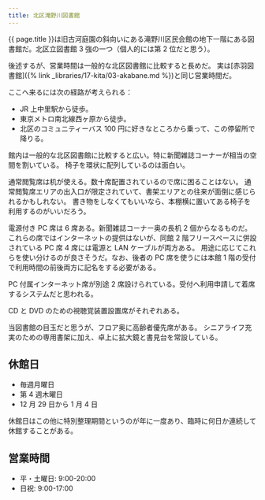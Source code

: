 ```yaml
---
title: 北区滝野川図書館
---
```


{{ page.title }}は旧古河庭園の斜向いにある滝野川区民会館の地下一階にある図書館だ。北区立図書館 3 強の一つ（個人的には第 2 位だと思う）。

後述するが、営業時間は一般的な北区図書館に比較すると長めだ。
実は[赤羽図書館]({% link _libraries/17-kita/03-akabane.md %})と同じ営業時間だ。

ここへ来るには次の経路が考えられる：

* JR 上中里駅から徒歩。
* 東京メトロ南北線西ヶ原から徒歩。
* 北区のコミュニティーバス 100 円に好きなところから乗って、この停留所で降りる。

館内は一般的な北区図書館に比較すると広い。特に新聞雑誌コーナーが相当の空間を割いている。
椅子を環状に配列しているのは面白い。

通常閲覧席は机が使える。数十席配置されているので席に困ることはない。
通常閲覧席エリアの出入口が限定されていて、書架エリアとの往来が面倒に感じられるかもしれない。
書き物をしなくてもいいなら、本棚横に置いてある椅子を利用するのがいいだろう。

電源付き PC 席は 6 席ある。新聞雑誌コーナー奥の長机 2 個からなるものだ。
これらの席ではインターネットの提供はないが、同館 2 階フリースペースに併設されている PC 席 4 席には電源と LAN ケーブルが両方ある。
用途に応じてこれらを使い分けるのが良さそうだ。なお、後者の PC 席を使うには本館 1 階の受付で利用時間の前後両方に記名をする必要がある。

PC 付属インターネット席が別途 2 席設けられている。受付へ利用申請して着席するシステムだと思われる。

CD と DVD のための視聴覚装置設置席がそれぞれある。

当図書館の目玉だと思うが、フロア奥に高齢者優先席がある。
シニアライフ充実のための専用書架に加え、卓上に拡大鏡と書見台を常設している。

## 休館日

* 毎週月曜日
* 第 4 週木曜日
* 12 月 29 日から 1 月 4 日

休館日はこの他に特別整理期間というのが年に一度あり、臨時に何日か連続して休館することがある。

## 営業時間

* 平・土曜日: 9:00-20:00
* 日祝: 9:00-17:00
